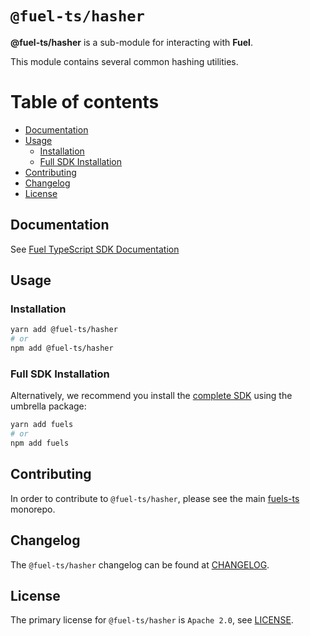 # `@fuel-ts/hasher`

**@fuel-ts/hasher** is a sub-module for interacting with **Fuel**.

This module contains several common hashing utilities.

# Table of contents

- [Documentation](#documentation)
- [Usage](#usage)
  - [Installation](#installation)
  - [Full SDK Installation](#full-sdk-installation)
- [Contributing](#contributing)
- [Changelog](#changelog)
- [License](#license)


## Documentation

See [Fuel TypeScript SDK Documentation](https://fuellabs.github.io/fuels-ts/)

## Usage

### Installation

```sh
yarn add @fuel-ts/hasher
# or
npm add @fuel-ts/hasher
```

### Full SDK Installation

Alternatively, we recommend you install the [complete SDK](https://github.com/FuelLabs/fuels-ts) using the umbrella package:

```sh
yarn add fuels
# or
npm add fuels
```

## Contributing

In order to contribute to `@fuel-ts/hasher`, please see the main [fuels-ts](https://github.com/FuelLabs/fuels-ts) monorepo.

## Changelog

The `@fuel-ts/hasher` changelog can be found at [CHANGELOG](./CHANGELOG.md).

## License

The primary license for `@fuel-ts/hasher` is `Apache 2.0`, see [LICENSE](./LICENSE).